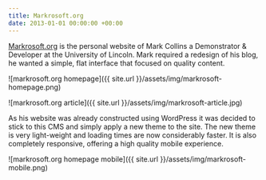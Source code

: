```yaml
---
title: Markrosoft.org
date: 2013-01-01 00:00:00 +00:00
---
```


[Markrosoft.org](http://markrosoft.org/) is the personal website of Mark Collins a Demonstrator & Developer at the University of Lincoln. Mark required a redesign of his blog, he wanted a simple, flat interface that focused on quality content.

![markrosoft.org homepage]({{ site.url }}/assets/img/markrosoft-homepage.png)

![markrosoft.org article]({{ site.url }}/assets/img/markrosoft-article.jpg)

As his website was already constructed using WordPress it was decided to stick to this CMS and simply apply a new theme to the site. The new theme is very light-weight and loading times are now considerably faster. It is also completely responsive, offering a high quality mobile experience.

![markrosoft.org homepage mobile]({{ site.url }}/assets/img/markrosoft-mobile.png)